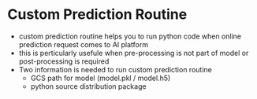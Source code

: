 # Custom Prediction Routine 

- custom prediction routine helps you to run python code when online prediction request comes to AI platform 
- this is perticularly usefule when pre-processing is not part of model or post-processing is required
- Two information is needed to run custom prediction routine 
  - GCS path for model (model.pkl / model.h5)
  - python source distribution package 

